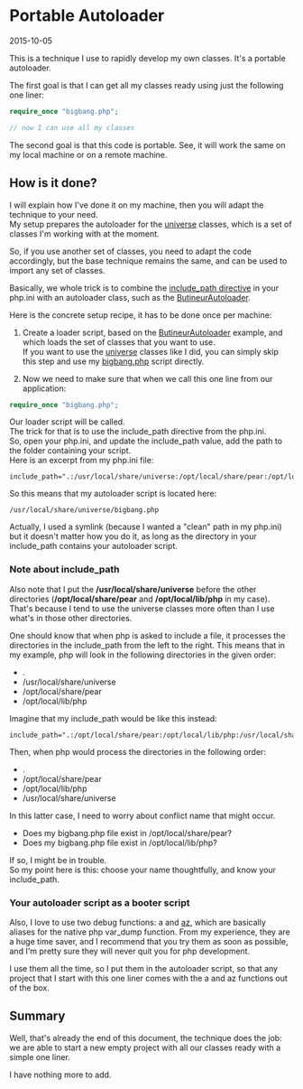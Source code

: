 Portable Autoloader
=========================
2015-10-05






This is a technique I use to rapidly develop my own classes.
It's a portable autoloader.


The first goal is that I can get all my classes ready using just the following one liner:


```php
require_once "bigbang.php";

// now I can use all my classes

```


The second goal is that this code is portable.
See, it will work the same on my local machine or on a remote machine.




How is it done?
---------------------

I will explain how I've done it on my machine, then you will adapt the technique to your need.<br>
My setup prepares the autoloader for the [universe](https://github.com/lingtalfi/universe) classes,
which is a set of classes I'm working with at the moment.

So, if you use another set of classes, you need to adapt the code accordingly, but the base technique
remains the same, and can be used to import any set of classes.



Basically, we whole trick is to combine the [include_path directive](http://php.net/manual/en/ini.core.php#ini.include-path)
in your php.ini with an autoloader class, such as the [ButineurAutoloader](https://github.com/lingtalfi/BumbleBee/tree/master/Autoload).



Here is the concrete setup recipe, it has to be done once per machine:


1. Create a loader script, based on the [ButineurAutoloader](https://github.com/lingtalfi/BumbleBee/tree/master/Autoload) example, 
    and which loads the set of classes that you want to use.<br>
    If you want to use the [universe](https://github.com/lingtalfi/universe) classes like I did, you can simply skip this step and use my [bigbang.php](https://github.com/lingtalfi/TheScientist/blob/master/bigbang/bigbang.php) script directly.
        
        
2. Now we need to make sure that when we call this one line from our application:
        

```php
require_once "bigbang.php";

```        

Our loader script will be called.<br>
The trick for that is to use the include_path directive from the php.ini.<br>
So, open your php.ini, and update the include_path value, add the path to the folder containing your script.<br>
Here is an excerpt from my php.ini file:

```
include_path=".:/usr/local/share/universe:/opt/local/share/pear:/opt/local/lib/php"
```


So this means that my autoloader script is located here:

```
/usr/local/share/universe/bigbang.php
```

Actually, I used a symlink (because I wanted a "clean" path in my php.ini) but it doesn't matter how you do it,
as long as the directory in your include_path contains your autoloader script.



### Note about include_path

Also note that I put the **/usr/local/share/universe** before the other directories (**/opt/local/share/pear** and
**/opt/local/lib/php** in my case).
That's because I tend to use the universe classes more often than I use what's in those other directories.
 

One should know that when php is asked to include a file, it processes the directories in the include_path from the left
to the right.
This means that in my example, php will look in the following directories in the given order:

- .
- /usr/local/share/universe
- /opt/local/share/pear
- /opt/local/lib/php

Imagine that my include_path would be like this instead:


```
include_path=".:/opt/local/share/pear:/opt/local/lib/php:/usr/local/share/universe"
```

Then, when php would process the directories in the following order:
- .
- /opt/local/share/pear
- /opt/local/lib/php
- /usr/local/share/universe


In this latter case, I need to worry about conflict name that might occur.

- Does my bigbang.php file exist in /opt/local/share/pear?
- Does my bigbang.php file exist in /opt/local/lib/php?

If so, I might be in trouble.<br> 
So my point here is this: choose your name thoughtfully, and know your include_path.



### Your autoloader script as a booter script

Also, I love to use two debug functions: a and [az](https://github.com/lingtalfi/az-functions), which are basically aliases for the native php var_dump function.
From my experience, they are a huge time saver, and I recommend that you try them as soon as possible, and
I'm pretty sure they will never quit you for php development.

I use them all the time, so I put them in the autoloader script, so that any project that I start with this
one liner comes with the a and az functions out of the box.


Summary
------------

Well, that's already the end of this document, the technique does the job: we are able to start a 
new empty project with all our classes ready with a simple one liner.

I have nothing more to add.









